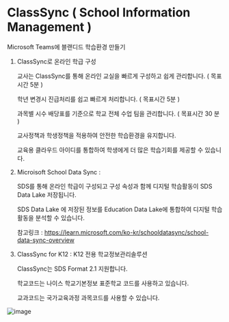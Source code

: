 # ClassSync ( School Information Management  )

Microsoft Teams에 블랜디드 학습환경 만들기 

1. ClassSync로 온라인 학급 구성 

   교사는 ClassSync를 통해 온라인 교실을 빠르게 구성하고 쉽게 관리합니다. ( 목표시간 5분 ) 
   
   학년 변경시 진급처리를 쉽고 빠르게 처리합니다. ( 목표시간 5분 )
   
   과목별 시수 배당표를 기준으로 학교 전체 수업 팀을 관리합니다. ( 목표시간 30 분 )
   
   교사정책과 학생정책을 적용하여 안전한 학습환경을 유지합니다.
   
   교육용 클라우드 아이디를 통합하여 학생에게 더 많은 학습기회를 제공할 수 있습니다.
   

2. Microisoft School Data Sync : 

   SDS를 통해 온라인 학급이 구성되고 구성 속성과 함께 디지털 학습활동이 SDS Data Lake 저장됩니다.
   
   SDS Data Lake 에 저장된 정보를 Education Data Lake에 통합하여 디지털 학습활동을 분석할 수 있습니다.
   
   참고링크 : https://learn.microsoft.com/ko-kr/schooldatasync/school-data-sync-overview

3. ClassSync for K12 : K12 전용 학교정보관리솔루션 

   ClassSync는 SDS Format 2.1 지원합니다.
   
   학교코드는 나이스 학교기본정보 표준학교 코드를 사용하고 있습니다.
   
   교과코드는 국가교육과정 과목코드를 사용할 수 있습니다.
  
  ![image](https://user-images.githubusercontent.com/16409151/213896759-131506c1-a6d5-4b3e-b61c-7b501fe0d4e9.png)

 

